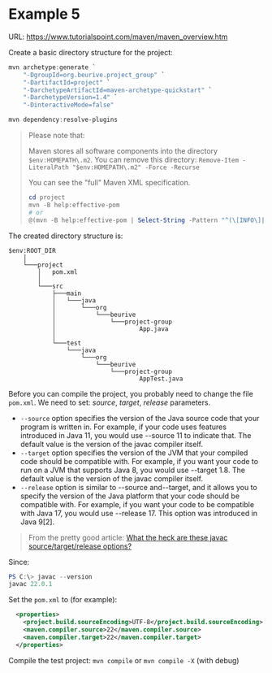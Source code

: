 # Example 5

URL: https://www.tutorialspoint.com/maven/maven_overview.htm

Create a basic directory structure for the project:

```powershell
mvn archetype:generate `
    "-DgroupId=org.beurive.project_group" `
    "-DartifactId=project" `
    "-DarchetypeArtifactId=maven-archetype-quickstart" `
    "-DarchetypeVersion=1.4" `
    "-DinteractiveMode=false"

mvn dependency:resolve-plugins

```

> Please note that:
>
> Maven stores all software components into the directory `$env:HOMEPATH\.m2`.
> You can remove this directory: `Remove-Item -LiteralPath "$env:HOMEPATH\.m2" -Force -Recurse`
>
> You can see the "full" Maven XML specification.
> 
> ```powershell
> cd project
> mvn -B help:effective-pom
> # or
> @(mvn -B help:effective-pom | Select-String -Pattern "^(\[INFO\]|Effective POMs)" -NotMatch | Out-String).Trim()
> ```

The created directory structure is:

    $env:ROOT_DIR
        │
        └───project
            │   pom.xml
            │
            └───src
                ├───main
                │   └───java
                │       └───org
                │           └───beurive
                │               └───project-group
                │                       App.java
                │
                └───test
                    └───java
                        └───org
                            └───beurive
                                └───project-group
                                        AppTest.java


Before you can compile the project, you probably need to change the file `pom.xml`. We need to set: _source_, _target_, _release_ parameters.

* `--source` option specifies the version of the Java source code that your program is written in. For example, if your code uses features introduced in Java 11, you would use --source 11 to indicate that. The default value is the version of the javac compiler itself.
* `--target` option specifies the version of the JVM that your compiled code should be compatible with. For example, if you want your code to run on a JVM that supports Java 8, you would use --target 1.8. The default value is the version of the javac compiler itself.
* `--release` option is similar to --source and--target, and it allows you to specify the version of the Java platform that your code should be compatible with. For example, if you want your code to be compatible with Java 17, you would use --release 17. This option was introduced in Java 9[2].

> From the pretty good article: [What the heck are these javac source/target/release options?](https://medium.com/@rostyslav.ivankiv/what-the-heck-are-these-javac-source-target-release-options-d43c3a68dd63)

Since:

```powershell
PS C:\> javac --version
javac 22.0.1
```

Set the `pom.xml` to (for example):

```xml
  <properties>
    <project.build.sourceEncoding>UTF-8</project.build.sourceEncoding>
    <maven.compiler.source>22</maven.compiler.source>
    <maven.compiler.target>22</maven.compiler.target>
  </properties>
```

Compile the test project: `mvn compile` or `mvn compile -X` (with debug)

